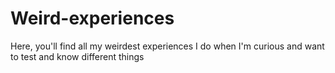 # Weird-experiences
Here, you'll find all my weirdest experiences I do when I'm curious and want to test and know different things
